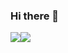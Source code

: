 ### Hi there 👋

<div style="display:flex;">
<img src="https://github-readme-stats-aagzdqyyk-erenkan.vercel.app/api?username=erenkan&theme=radical&count_private=true&show_icons=true">
<img src="https://github-readme-stats-aagzdqyyk-erenkan.vercel.app/api/top-langs/?username=erenkan&theme=radical&layout=compact&show_icons=true&hide=html,css">
</div>

<!--
**erenkan/erenkan** is a ✨ _special_ ✨ repository because its `README.md` (this file) appears on your GitHub profile.

Here are some ideas to get you started:

- 🔭 I’m currently working on ...
- 🌱 I’m currently learning ...
- 👯 I’m looking to collaborate on ...
- 🤔 I’m looking for help with ...
- 💬 Ask me about ...
- 📫 How to reach me: ...
- 😄 Pronouns: ...
- ⚡ Fun fact: ...
-->
